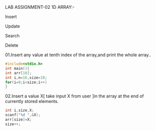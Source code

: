 LAB ASSIGNMENT-02
1D ARRAY:-

Insert

Update

Search

Delete

01.Insert any value at tenth index of the array,and print the whole array..

```C
#include<stdio.h>
int main(){
int arr[10];
int i,n=16,size=10;
for(i=0;i<size;i++)
}
```

02.Insert a value X[ take input X from user ]in the array at the end of currently stored elements.

```C
int i,size,X;
scanf("%d ",&X);
arr[size]=X;
size++;
```
